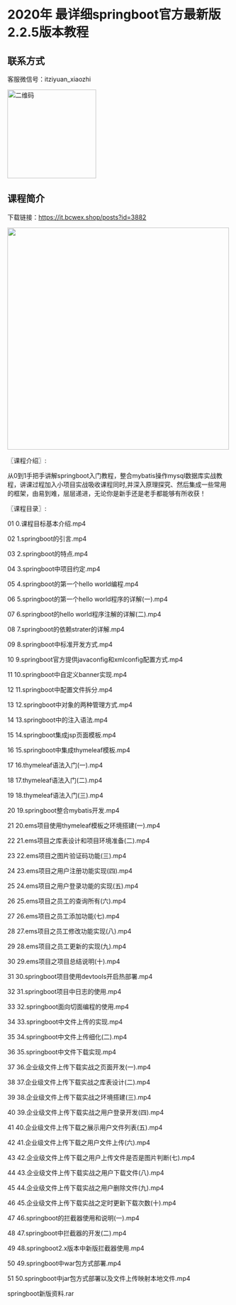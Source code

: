 # 2020年 最详细springboot官方最新版2.2.5版本教程

## 联系方式

客服微信号：itziyuan_xiaozhi

<img src="https://ziyuanyun.oss-cn-guangzhou.aliyuncs.com/common/20240614073449/666b82192834a.jpg" width="200" height="200" alt="二维码">

## 课程简介

下载链接：https://it.bcwex.shop/posts?id=3882

<img src="https://ziyuanyun.oss-cn-guangzhou.aliyuncs.com/yun/20240515185405/6644944da2e0f.jpg" width="500" alt="">

  〖课程介绍〗:

 从0到1手把手讲解springboot入门教程，整合mybatis操作mysql数据库实战教程，讲课过程加入小项目实战吸收课程同时,并深入原理探究、然后集成一些常用的框架，由易到难，层层递进，无论你是新手还是老手都能够有所收获！

 〖课程目录〗:

 01 0.课程目标基本介绍.mp4

 02 1.springboot的引言.mp4

 03 2.springboot的特点.mp4

 04 3.springboot中项目约定.mp4

 05 4.springboot的第一个hello world编程.mp4

 06 5.springboot的第一个hello world程序的详解(一).mp4

 07 6.springboot的hello world程序注解的详解(二).mp4

 08 7.springboot的依赖strater的详解.mp4

 09 8.springboot中标准开发方式.mp4

 10 9.springboot官方提供javaconfig和xmlconfig配置方式.mp4

 11 10.springboot中自定义banner实现.mp4

 12 11.springboot中配置文件拆分.mp4

 13 12.springboot中对象的两种管理方式.mp4

 14 13.springboot中的注入语法.mp4

 15 14.springboot集成jsp页面模板.mp4

 16 15.springboot中集成thymeleaf模板.mp4

 17 16.thymeleaf语法入门(一).mp4

 18 17.thymeleaf语法入门(二).mp4

 19 18.thymeleaf语法入门(三).mp4

 20 19.springboot整合mybatis开发.mp4

 21 20.ems项目使用thymeleaf模板之环境搭建(一).mp4

 22 21.ems项目之库表设计和项目环境准备(二).mp4

 23 22.ems项目之图片验证码功能(三).mp4

 24 23.ems项目之用户注册功能实现(四).mp4

 25 24.ems项目之用户登录功能的实现(五).mp4

 26 25.ems项目之员工的查询所有(六).mp4

 27 26.ems项目之员工添加功能(七).mp4

 28 27.ems项目之员工修改功能实现(八).mp4

 29 28.ems项目之员工更新的实现(九).mp4

 30 29.ems项目之项目总结说明(十).mp4

 31 30.springboot项目使用devtools开启热部署.mp4

 32 31.springboot项目中日志的使用.mp4

 33 32.springboot面向切面编程的使用.mp4

 34 33.springboot中文件上传的实现.mp4

 35 34.springboot中文件上传细化(二).mp4

 36 35.springboot中文件下载实现.mp4

 37 36.企业级文件上传下载实战之页面开发(一).mp4

 38 37.企业级文件上传下载实战之库表设计(二).mp4

 39 38.企业级文件上传下载实战之环境搭建(三).mp4

 40 39.企业级文件上传下载实战之用户登录开发(四).mp4

 41 40.企业级文件上传下载之展示用户文件列表(五).mp4

 42 41.企业级文件上传下载之用户文件上传(六).mp4

 43 42.企业级文件上传下载之用户上传文件是否是图片判断(七).mp4

 44 43.企业级文件上传下载实战之用户下载文件(八).mp4

 45 44.企业级文件上传下载实战之用户删除文件(九).mp4

 46 45.企业级文件上传下载实战之定时更新下载次数(十).mp4

 47 46.springboot的拦截器使用和说明(一).mp4

 48 47.springboot中拦截器的开发(二).mp4

 49 48.springboot2.x版本中新版拦截器使用.mp4

 50 49.springboot中war包方式部署.mp4

 51 50.springboot中jar包方式部署以及文件上传映射本地文件.mp4

 springboot新版资料.rar

  